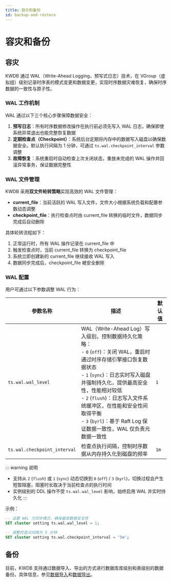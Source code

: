 ```yaml
---
title: 容灾和备份
id: backup-and-restore
---
```


# 容灾和备份

## 容灾

KWDB 通过 WAL（Write-Ahead Logging，预写式日志）技术，在 VGroup（虚拟组）级别记录时序表的模式变更和数据变更，实现时序数据灾难恢复，确保时序数据的一致性与原子性。

### WAL 工作机制

WAL 通过以下三个核心步骤保障数据安全：

1. **预写日志**：所有时序数据修改操作在执行前必须先写入 WAL 日志，确保即使系统异常退出也能完整恢复数据
2. **定期检查点（Checkpoint）**：系统后台定期将内存中的数据写入磁盘以确保数据安全。默认执行间隔为 1 分钟，可通过 `ts.wal.checkpoint_interval` 参数调整
3. **故障恢复**：系统重启时自动检查上次关闭状态，重放未完成的 WAL 操作并回滚异常事务，保证数据完整性

### WAL 文件管理

KWDB 采用**双文件轮转策略**实现高效的 WAL 文件管理：

- **current_file**：当前活跃的 WAL 写入文件，文件大小根据系统负载和配置参数动态调整
- **checkpoint_file**：执行检查点时由 current_file 转换的临时文件，数据同步完成后自动删除

具体轮转流程如下：

1. 正常运行时，所有 WAL 操作记录在 current_file 中
2. 触发检查点时，当前 current_file 转换为 checkpoint_file
3. 系统立即创建新的 current_file 继续接收 WAL 写入
4. 数据同步完成后，checkpoint_file 被安全删除

### WAL 配置

用户可通过以下参数调整 WAL 行为：

| 参数名称 | 描述 | 默认值 |
|---------|------|--------|
| `ts.wal.wal_level` | WAL（Write-Ahead Log）写入级别，控制数据持久化策略：<br>- `0` (`off`)：关闭 WAL，重启时通过时序存储引擎接口恢复数据状态<br>- `1` (`sync`)：日志实时写入磁盘并强制持久化，提供最高安全性，性能相对较低<br>- `2` (`flush`)：日志写入文件系统缓冲区，在性能和安全性间取得平衡<br>- `3` (`byrl`)：基于 Raft Log 保证数据一致性，WAL 仅负责元数据一致性 | `1` |
| `ts.wal.checkpoint_interval` | 检查点执行间隔，控制时序数据从内存持久化到磁盘的频率 | `1m` |

::: warning 说明
- 支持从 `2` (`flush`) 或 `1` (`sync`) 动态切换到 `0` (`off`) / `3` (`byrl`)，切换过程会产生短暂阻塞，阻塞时长取决于当前检查点的执行时间
- 实例级别的 DDL 操作不受 `ts.wal.wal_level` 影响，始终启用 WAL 并实时持久化
:::

示例：

```sql
-- 设置 WAL 为同步模式，确保最高数据安全性
SET cluster setting ts.wal.wal_level = 1;

-- 调整检查点间隔为 5 分钟
SET cluster setting ts.wal.checkpoint_interval = '5m';
```

## 备份

目前，KWDB 支持通过数据导入、导出的方式进行数据库库级别和表级别的数据备份。具体信息，参见[数据导入](../db-administration/import-export-data/import-data.md)和[数据导出](../db-administration/import-export-data/export-data.md)。
